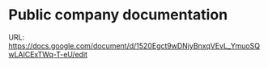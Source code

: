 # Public company documentation

URL: https://docs.google.com/document/d/1520Egct9wDNjyBnxqVEvL_YmuoSQwLAlCExTWq-T-eU/edit
